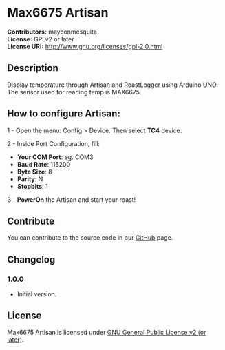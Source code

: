 # Max6675 Artisan
**Contributors:** mayconmesquita  
**License:** GPLv2 or later  
**License URI:** http://www.gnu.org/licenses/gpl-2.0.html  

## Description

Display temperature through Artisan and RoastLogger using Arduino UNO.
The sensor used for reading temp is MAX6675.

## How to configure Artisan:
 1 - Open the menu: Config > Device. Then select **TC4** device.
 
 2 - Inside Port Configuration, fill:
 * **Your COM Port**: eg. COM3
 * **Baud Rate**: 115200
 * **Byte Size**: 8
 * **Parity**: N
 * **Stopbits**: 1
 
 3 - **PowerOn** the Artisan and start your roast!

## Contribute

You can contribute to the source code in our [GitHub](https://github.com/mayconmesquita/max6675-artisan) page.

## Changelog

### 1.0.0 ###

* Initial version.

## License

Max6675 Artisan is licensed under [GNU General Public License v2 (or later)](./LICENSE.md).

